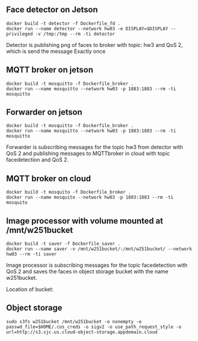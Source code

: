 
## Face detector on Jetson
   	docker build -t detector -f Dockerfile_fd .
   	docker run --name detector --network hw03 -e DISPLAY=$DISPLAY --privileged -v /tmp:/tmp --rm -ti detector

   Detector is publishing png of faces to broker with topic: hw3 and QoS 2, which is send the message Exactly once 
    
## MQTT broker on jetson
	docker build -t mosquitto -f Dockerfile_broker .
   	docker run --name mosquitto --network hw03 -p 1883:1883 --rm -ti mosquitto
	
## Forwarder on jetson
	docker build -t mosquitto -f Dockerfile_broker .
   	docker run --name mosquitto --network hw03 -p 1883:1883 --rm -ti mosquitto    
   
   Forwarder is subscribing messages for the topic hw3 from detector with QoS 2 and publishing messages to MQTTbroker in cloud    with topic facedetection and QoS 2.
    
## MQTT broker on cloud
	docker build -t mosquito -f Dockerfile_broker .
	docker run --name mosquito --network hw03 -p 1883:1883 --rm -ti mosquito

## Image processor with volume mounted at /mnt/w251bucket

	docker build -t saver -f Dockerfile_saver .
	docker run --name saver -v /mnt/w251bucket/:/mnt/w251bucket/ --network hw03 --rm -ti saver
 
  Image processor is subscribing messages for the topic facedetection with QoS 2 and saves the faces in object storage bucket with the name w251bucket.
  
Location of bucket: 
 
## Object storage

	sudo s3fs w251bucket /mnt/w251bucket -o nonempty -o passwd_file=$HOME/.cos_creds -o sigv2 -o use_path_request_style -o url=http://s3.sjc.us.cloud-object-storage.appdomain.cloud


